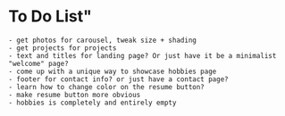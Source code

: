 # To Do List"

    - get photos for carousel, tweak size + shading
    - get projects for projects
    - text and titles for landing page? Or just have it be a minimalist "welcome" page?
    - come up with a unique way to showcase hobbies page
    - footer for contact info? or just have a contact page?
    - learn how to change color on the resume button?
    - make resume button more obvious 
    - hobbies is completely and entirely empty